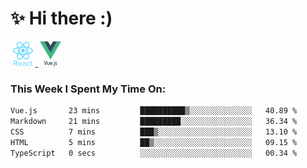 <h1 align="left">✨ Hi there :)</h1>

  <a href="https://reactjs.org/" target="_blank" rel="noreferrer">
    <img src="https://raw.githubusercontent.com/devicons/devicon/master/icons/react/react-original-wordmark.svg" alt="react" width="40"     
    height="40"/>
  </a>
  <a href="https://vuejs.org/" target="_blank" rel="noreferrer">
  <img src="https://raw.githubusercontent.com/devicons/devicon/master/icons/vuejs/vuejs-original-wordmark.svg" alt="vuejs" width="40"     
    height="40"/>
  </a>
    
<h3 align="left">This Week I Spent My Time On:</h3>
<!--START_SECTION:waka-->

```txt
Vue.js       23 mins         ██████████▒░░░░░░░░░░░░░░   40.89 %
Markdown     21 mins         █████████░░░░░░░░░░░░░░░░   36.34 %
CSS          7 mins          ███▒░░░░░░░░░░░░░░░░░░░░░   13.10 %
HTML         5 mins          ██▒░░░░░░░░░░░░░░░░░░░░░░   09.15 %
TypeScript   0 secs          ░░░░░░░░░░░░░░░░░░░░░░░░░   00.34 %
```

<!--END_SECTION:waka-->

